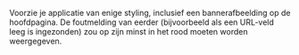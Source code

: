 Voorzie je applicatie van enige styling, inclusief een bannerafbeelding op de hoofdpagina.
De foutmelding van eerder (bijvoorbeeld als een URL-veld leeg is ingezonden) zou op zijn minst in het rood moeten worden weergegeven.
